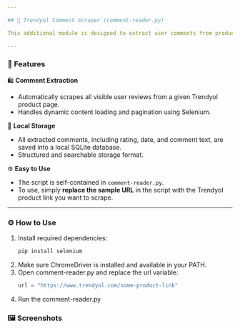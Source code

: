 ```yaml
---

## 💬 Trendyol Comment Scraper (comment-reader.py)

This additional module is designed to extract user comments from product pages on the Trendyol website. It uses Python’s Selenium library to automate the scraping process and stores the retrieved data in an SQLite database.

---
```


### 🚀 Features

🛍 **Comment Extraction**  
- Automatically scrapes all visible user reviews from a given Trendyol product page.  
- Handles dynamic content loading and pagination using Selenium.  

💾 **Local Storage**  
- All extracted comments, including rating, date, and comment text, are saved into a local SQLite database.  
- Structured and searchable storage format.

⚙️ **Easy to Use**  
- The script is self-contained in `comment-reader.py`.  
- To use, simply **replace the sample URL** in the script with the Trendyol product link you want to scrape.

---

### ⚙️ How to Use

1. Install required dependencies:
   ```bash
   pip install selenium

2. Make sure ChromeDriver is installed and available in your PATH.
3. Open comment-reader.py and replace the url variable:
   ```python
   url = "https://www.trendyol.com/some-product-link"
4. Run the comment-reader.py

### 🖼️ Screenshots

